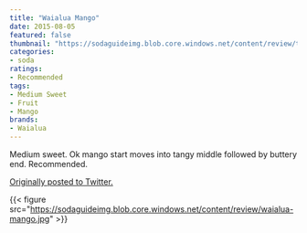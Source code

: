 ```yaml
---
title: "Waialua Mango"
date: 2015-08-05
featured: false
thumbnail: "https://sodaguideimg.blob.core.windows.net/content/review/thumbs/waialua-mango.jpg"
categories:
- soda
ratings:
- Recommended
tags:
- Medium Sweet
- Fruit
- Mango
brands:
- Waialua
---
```


Medium sweet. Ok mango start moves into tangy middle followed by buttery end. Recommended. 

[Originally posted to Twitter.](https://twitter.com/Cavorter/status/628995586100850688)

{{< figure src="https://sodaguideimg.blob.core.windows.net/content/review/waialua-mango.jpg" >}}
